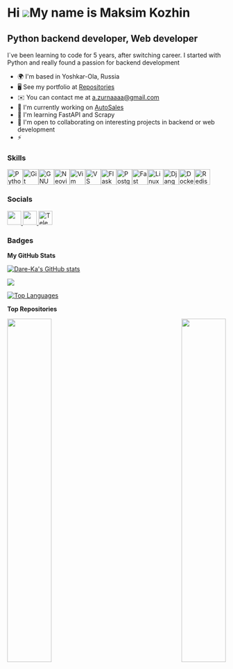 Hi ![](https://user-images.githubusercontent.com/18350557/176309783-0785949b-9127-417c-8b55-ab5a4333674e.gif)My name is Maksim Kozhin
=====================================================================================================================================

Python backend developer, Web developer
---------------------------------------

I\`ve been learning to code for 5 years, after switching career. I started with Python and really found a passion for backend development

* 🌍  I'm based in Yoshkar-Ola, Russia
* 🖥️  See my portfolio at [Repositories](http://github.com/Dare-Ka?tab=repositories)
* ✉️  You can contact me at [a.zurnaaaa@gmail.com](mailto:a.zurnaaaa@gmail.com)
* 🚀  I'm currently working on [AutoSales](http://github.com/Dare-Ka/AutoSales)
* 🧠  I'm learning FastAPI and Scrapy
* 🤝  I'm open to collaborating on interesting projects in backend or web development
* ⚡  

### Skills

<p align="left">
<a href="https://www.python.org/" target="_blank" rel="noreferrer"><img src="https://raw.githubusercontent.com/danielcranney/readme-generator/main/public/icons/skills/python-colored.svg" width="36" height="36" alt="Python" /></a><a href="https://git-scm.com/" target="_blank" rel="noreferrer"><img src="https://raw.githubusercontent.com/danielcranney/readme-generator/main/public/icons/skills/git-colored.svg" width="36" height="36" alt="Git" /></a><a href="https://www.gnu.org/software/bash/" target="_blank" rel="noreferrer"><img src="https://raw.githubusercontent.com/danielcranney/readme-generator/main/public/icons/skills/gnubash.svg" width="36" height="36" alt="GNU Bash" /></a><a href="https://neovim.io/" target="_blank" rel="noreferrer"><img src="https://raw.githubusercontent.com/danielcranney/readme-generator/main/public/icons/skills/neovim.svg" width="36" height="36" alt="Neovim" /></a><a href="https://www.vim.org/" target="_blank" rel="noreferrer"><img src="https://raw.githubusercontent.com/danielcranney/readme-generator/main/public/icons/skills/vim.svg" width="36" height="36" alt="Vim" /></a><a href="https://code.visualstudio.com/" target="_blank" rel="noreferrer"><img src="https://raw.githubusercontent.com/danielcranney/readme-generator/main/public/icons/skills/visualstudiocode.svg" width="36" height="36" alt="VS Code" /></a><a href="https://flask.palletsprojects.com/en/2.0.x/" target="_blank" rel="noreferrer"><img src="https://raw.githubusercontent.com/danielcranney/readme-generator/main/public/icons/skills/flask-colored-dark.svg" width="36" height="36" alt="Flask" /></a><a href="https://www.postgresql.org/" target="_blank" rel="noreferrer"><img src="https://raw.githubusercontent.com/danielcranney/readme-generator/main/public/icons/skills/postgresql-colored.svg" width="36" height="36" alt="PostgreSQL" /></a><a href="https://fastapi.tiangolo.com/" target="_blank" rel="noreferrer"><img src="https://raw.githubusercontent.com/danielcranney/readme-generator/main/public/icons/skills/fastapi-colored.svg" width="36" height="36" alt="Fast API" /></a><a href="https://www.linux.org" target="_blank" rel="noreferrer"><img src="https://raw.githubusercontent.com/danielcranney/readme-generator/main/public/icons/skills/linux-colored.svg" width="36" height="36" alt="Linux" /></a><a href="https://www.djangoproject.com/" target="_blank" rel="noreferrer"><img src="https://raw.githubusercontent.com/danielcranney/readme-generator/main/public/icons/skills/django-colored-dark.svg" width="36" height="36" alt="Django" /></a><a href="https://www.docker.com/" target="_blank" rel="noreferrer"><img src="https://raw.githubusercontent.com/danielcranney/readme-generator/main/public/icons/skills/docker-colored.svg" width="36" height="36" alt="Docker" /></a><a href="https://redis.io/" target="_blank" rel="noreferrer"><img src="https://img.icons8.com/?size=100&id=pHS3eRpynIRQ&format=png&color=000000" width="36" height="36" alt="Redis" /></a>
</p>

### Socials

<p align="left"> <a href="https://www.github.com/Dare-Ka" target="_blank" rel="noreferrer"> <picture> <source media="(prefers-color-scheme: dark)" srcset="https://raw.githubusercontent.com/danielcranney/readme-generator/main/public/icons/socials/github-dark.svg" /> <source media="(prefers-color-scheme: light)" srcset="https://raw.githubusercontent.com/danielcranney/readme-generator/main/public/icons/socials/github.svg" /> <img src="https://raw.githubusercontent.com/danielcranney/readme-generator/main/public/icons/socials/github.svg" width="32" height="32" /> </picture> </a> <a href="http://www.instagram.com/dare_ka" target="_blank" rel="noreferrer"> <picture> <source media="(prefers-color-scheme: dark)" srcset="https://raw.githubusercontent.com/danielcranney/readme-generator/main/public/icons/socials/instagram-dark.svg" /> <source media="(prefers-color-scheme: light)" srcset="https://raw.githubusercontent.com/danielcranney/readme-generator/main/public/icons/socials/instagram.svg" /> <img src="https://raw.githubusercontent.com/danielcranney/readme-generator/main/public/icons/socials/instagram.svg" width="32" height="32" /> </picture> </a><a href="https://t.me/dare_ka" target="_blank" rel="noreferrer">
<img src="https://img.icons8.com/?size=100&id=63306&format=png&color=000000" width="32" height="32" alt="Telegram" />
</a></p>

### Badges

<b>My GitHub Stats</b>

<a href="http://www.github.com/Dare-Ka"><img src="https://github-readme-stats.vercel.app/api?username=Dare-Ka&show_icons=true&hide=issues,&title_color=0891b2&text_color=ffffff&icon_color=f97316&bg_color=1c1917&hide_border=true&show_icons=true" alt="Dare-Ka's GitHub stats" /></a>

<a href="http://www.github.com/Dare-Ka"><img src="https://github-readme-streak-stats.herokuapp.com/?user=Dare-Ka&stroke=ffffff&background=1c1917&ring=0891b2&fire=0891b2&currStreakNum=ffffff&currStreakLabel=0891b2&sideNums=ffffff&sideLabels=ffffff&dates=ffffff&hide_border=true" /></a>

<a href="https://github.com/Dare-Ka" align="left"><img src="https://github-readme-stats.vercel.app/api/top-langs/?username=Dare-Ka&langs_count=10&title_color=0891b2&text_color=ffffff&icon_color=f97316&bg_color=1c1917&hide_border=true&locale=en&custom_title=Top%20%Languages" alt="Top Languages" /></a>

<b>Top Repositories</b>

<div width="100%" align="center"><a href="https://github.com/Dare-Ka/weather-movie_bot" align="left"><img align="left" width="45%" src="https://github-readme-stats.vercel.app/api/pin/?username=Dare-Ka&repo=weather-movie_bot&title_color=0891b2&text_color=ffffff&icon_color=f97316&bg_color=1c1917&hide_border=true&locale=en" /></a><a href="https://github.com/Dare-Ka/AutoSales" align="right"><img align="right" width="45%" src="https://github-readme-stats.vercel.app/api/pin/?username=Dare-Ka&repo=AutoSales&title_color=0891b2&text_color=ffffff&icon_color=f97316&bg_color=1c1917&hide_border=true&locale=en" /></a></div><br /><br /><br /><br /><br /><br /><br />

